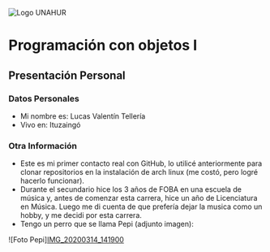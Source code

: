 ![Logo UNAHUR](./UNAHUR.png)

# Programación con objetos I
## Presentación Personal

### Datos Personales
- Mi nombre es: Lucas Valentín Tellería
- Vivo en: Ituzaingó

### Otra Información
- Este es mi primer contacto real con GitHub, lo utilicé anteriormente para clonar repositorios en la instalación de arch linux (me costó, pero logré hacerlo funcionar).
- Durante el secundario hice los 3 años de FOBA en una escuela de música y, antes de comenzar esta carrera, hice un año de Licenciatura en Música. Luego me di cuenta de que prefería dejar la musica como un hobby, y me decidi por esta carrera.
- Tengo un perro que se llama Pepi (adjunto imagen):

![Foto Pepi][IMG_20200314_141900](https://github.com/user-attachments/assets/255c8de3-ade4-4b44-b820-6959d3eb1546)
